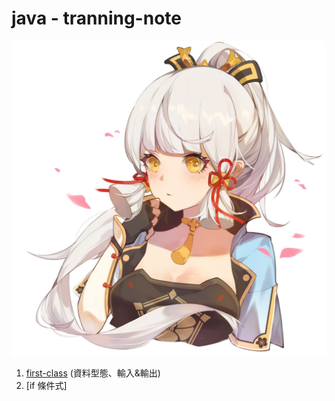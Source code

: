# java - tranning-note 


![](https://github.com/archie0732/java-tranning/blob/main/picture/ayaka007.jpg)
1. [first-class](https://github.com/archie0732/java-tranning/blob/main/firstclass.md)  (資料型態、輸入&輸出) 
2. [if 條件式]
